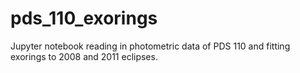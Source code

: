 # pds_110_exorings
Jupyter notebook reading in photometric data of PDS 110 and fitting exorings to 2008 and 2011 eclipses.
